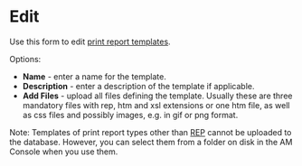 # Edit
   
Use this form to edit [print report templates](../print-report-templates).
   
Options:
   
- **Name** - enter a name for the template.
- **Description** - enter a description of the template if applicable.
- **Add Files** - upload all files defining the template.  Usually these are three mandatory files with rep, htm and xsl extensions or one htm file, as well as css files and possibly images, e.g. in gif or png format.  

Note:
  Templates of print report types other than [REP](../../../../../alvao-asset-management/implementation/customization/reports) cannot be uploaded to the database. However, you can select them from a folder on disk in the AM Console when you use them.

